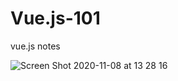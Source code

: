 # Vue.js-101
vue.js notes



![Screen Shot 2020-11-08 at 13 28 16](https://user-images.githubusercontent.com/2387874/98482349-68c64e80-21c6-11eb-8996-d4f5eebfefe5.png)
